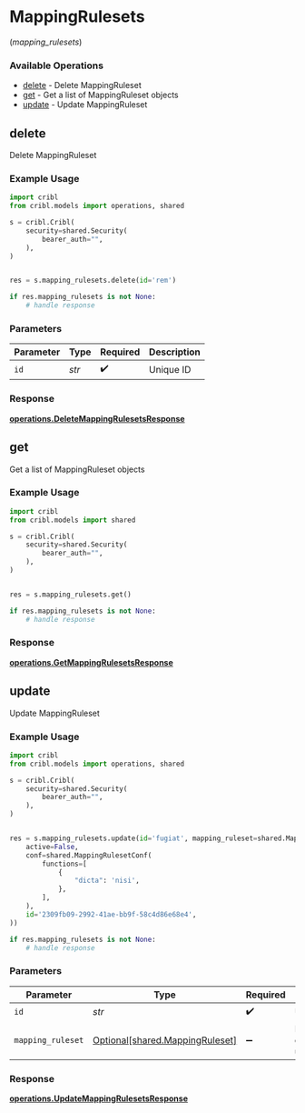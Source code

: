 # MappingRulesets
(*mapping_rulesets*)

### Available Operations

* [delete](#delete) - Delete MappingRuleset
* [get](#get) - Get a list of MappingRuleset objects
* [update](#update) - Update MappingRuleset

## delete

Delete MappingRuleset

### Example Usage

```python
import cribl
from cribl.models import operations, shared

s = cribl.Cribl(
    security=shared.Security(
        bearer_auth="",
    ),
)


res = s.mapping_rulesets.delete(id='rem')

if res.mapping_rulesets is not None:
    # handle response
```

### Parameters

| Parameter          | Type               | Required           | Description        |
| ------------------ | ------------------ | ------------------ | ------------------ |
| `id`               | *str*              | :heavy_check_mark: | Unique ID          |


### Response

**[operations.DeleteMappingRulesetsResponse](../../models/operations/deletemappingrulesetsresponse.md)**


## get

Get a list of MappingRuleset objects

### Example Usage

```python
import cribl
from cribl.models import shared

s = cribl.Cribl(
    security=shared.Security(
        bearer_auth="",
    ),
)


res = s.mapping_rulesets.get()

if res.mapping_rulesets is not None:
    # handle response
```


### Response

**[operations.GetMappingRulesetsResponse](../../models/operations/getmappingrulesetsresponse.md)**


## update

Update MappingRuleset

### Example Usage

```python
import cribl
from cribl.models import operations, shared

s = cribl.Cribl(
    security=shared.Security(
        bearer_auth="",
    ),
)


res = s.mapping_rulesets.update(id='fugiat', mapping_ruleset=shared.MappingRuleset(
    active=False,
    conf=shared.MappingRulesetConf(
        functions=[
            {
                "dicta": 'nisi',
            },
        ],
    ),
    id='2309fb09-2992-41ae-bb9f-58c4d86e68e4',
))

if res.mapping_rulesets is not None:
    # handle response
```

### Parameters

| Parameter                                                                | Type                                                                     | Required                                                                 | Description                                                              |
| ------------------------------------------------------------------------ | ------------------------------------------------------------------------ | ------------------------------------------------------------------------ | ------------------------------------------------------------------------ |
| `id`                                                                     | *str*                                                                    | :heavy_check_mark:                                                       | Unique ID                                                                |
| `mapping_ruleset`                                                        | [Optional[shared.MappingRuleset]](../../models/shared/mappingruleset.md) | :heavy_minus_sign:                                                       | MappingRuleset object to be updated                                      |


### Response

**[operations.UpdateMappingRulesetsResponse](../../models/operations/updatemappingrulesetsresponse.md)**


